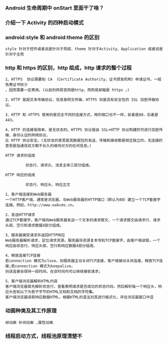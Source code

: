 ### Android 生命周期中 onStart 里面干了啥？

### 介绍一下 Activity 的四种启动模式

### android:style 和 android:theme 的区别
    style 针对于控件或者说是针对于局部，theme 针对于Activity、Application 或者说是针对于全局


### http 和 https 的区别，http 组成，http 请求的整个过程
    1、HTTPS  协议需要到 CA （Certificate Authority，证书颁发机构）申请证书，一般免费证书较少
    ，因而需要一定费用。(以前的网易官网是http，而网易邮箱是 https 。)

    2、HTTP 是超文本传输协议，信息是明文传输，HTTPS 则是具有安全性的 SSL 加密传输协议。

    3、HTTP 和 HTTPS 使用的是完全不同的连接方式，用的端口也不一样，前者是80，后者是443。

    4、HTTP 的连接很简单，是无状态的。HTTPS 协议是由 SSL+HTTP 协议构建的可进行加密传输、身份认证的网络协议，
    比 HTTP 协议安全。(无状态的意思是其数据包的发送、传输和接收都是相互独立的。无连接的意思是指通信双方都不长久的维持对方的任何信息。)

    HTTP 请求的组成

             状态行、请求头、消息主体三部分组成。

    HTTP 响应的组成

             状态行、响应头、响应正文

    1、客户端连接到Web服务器
    一个HTTP客户端，通常是浏览器，与Web服务器的HTTP端口（默认为80）建立一个TCP套接字连接。例如，http://www.oakcms.cn。

    2、发送HTTP请求
    通过TCP套接字，客户端向Web服务器发送一个文本的请求报文，一个请求报文由请求行、请求头部、空行和请求数据4部分组成。

    3、服务器接受请求并返回HTTP响应
    Web服务器解析请求，定位请求资源。服务器将资源复本写到TCP套接字，由客户端读取。一个响应由状态行、响应头部、空行和响应数据4部分组成。

    4、释放连接TCP连接
    若connection 模式为close，则服务器主动关闭TCP连接，客户端被动关闭连接，释放TCP连接;若connection 模式为keepalive，
    则该连接会保持一段时间，在该时间内可以继续接收请求;

    5、客户端浏览器解析HTML内容
    客户端浏览器首先解析状态行，查看表明请求是否成功的状态代码。然后解析每一个响应头，响应头告知以下为若干字节的HTML文档和文档的字符集。
    客户端浏览器读取响应数据HTML，根据HTML的语法对其进行格式化，并在浏览器窗口中显

### 动画种类及其工作原理
    帧动画 补间动画 ,属性动画

### 线程启动方式，线程池原理清楚不

